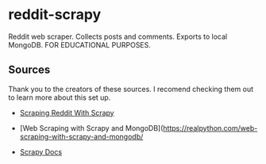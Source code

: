 # reddit-scrapy

Reddit web scraper. Collects posts and comments. Exports to local MongoDB. FOR EDUCATIONAL PURPOSES.

## Sources

Thank you to the creators of these sources. I recomend checking them out to learn more about this set up.

- [Scraping Reddit With Scrapy](https://medium.com/analytics-vidhya/scraping-reddit-with-scrapy-ea2d30ad3234)

- [Web Scraping with Scrapy and MongoDB](https://realpython.com/web-scraping-with-scrapy-and-mongodb/

- [Scrapy Docs](https://docs.scrapy.org/en/latest)

